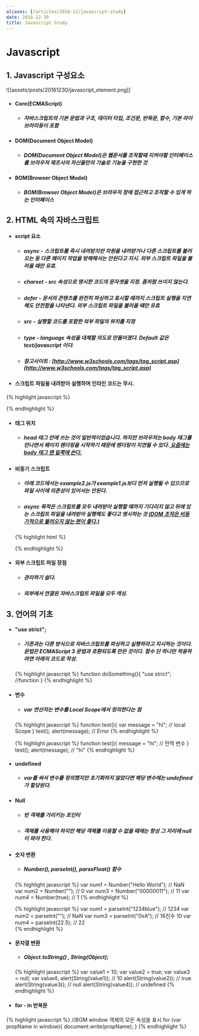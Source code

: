 ```yaml
---
aliases: [/articles/2016-12/javascript-study]
date: 2016-12-30
title: Javascript Study
---
```


# **Javascript**

## 1. Javascript 구성요소
![[assets/posts/20161230/javascript_element.png]]

- #### Core(ECMAScript)
  - ##### 자바스크립트의 기본 문법과 구조, 데이터 타입, 조건문, 반목문, 함수, 기본 라이브러리등이 포함
- #### DOM(Document Object Model)
  - ##### DOM(Document Object Model)은 웹문서를 조작할때 지켜야할 인터페이스를 브라우저 제조사의 자신들만의 기술로 기능을 구현한 것
- #### BOM(Browser Object Model)
  - ##### BOM(Browser Object Model)은 브라우저 창에 접근하고 조작할 수 있게 하는 인터페이스

## 2. HTML 속의 자바스크립트
- #### script 요소
  - ##### async - 스크립트를 즉시 내려받지만 자원을 내려받거나 다른 스크립트를 불러오는 등 다른 페이지 작업을 방해해서는 안된다고 지시. 외부 스크립트 파일을 불러올 때만 유효.
  - ##### charset - src 속성으로 명시한 코드의 문자셋을 지정. 좀처럼 쓰이지 않는다.
  - ##### defer - 문서의 콘텐츠를 완전히 파싱하고 표시할 때까지 스크립트 실행을 지연해도 안전함을 나타낸다.  외부 스크립트 파일을 불러올 떄만 유효
  - ##### src - 실행할 코드를 포함한 외부 파일의 위치를 지정
  - ##### type - language 속성을 대체할 의도로 만들어졌다. Default 값은 text/javascript 이다.
  - ##### 참고사이트 :  [http://www.w3schools.com/tags/tag_script.asp](http://www.w3schools.com/tags/tag_script.asp)

- #### 스크립트 파일을 내려받아 실행하며 인라인 코드는 무시.
{% highlight javascript %}
<script type="text/javascript" src="dummy.js">alert('hello')</script>
{% endhighlight %}

- #### 태그 위치
  - ##### head 태그 안에 쓰는 것이 일반적이었습니다. 하지만 브라우저는 body 태그를 만나면서 페이지 렌더링을 시작하기 때문에 렌더링이 지연될 수 있다.<U> 요즘에는 body 태그 맨 밑쪽에 쓴다.</U>

- #### 비동기 스크립트
  - ##### 아래 코드에서는 example2.js가 example1.js보다 먼저 실행될 수 있으므로 파일 사이에 의존성이 있어서는 안된다.
  - ##### async 목적은 스크립트를 모두 내려받아 실행할 때까지 기다리지 않고 뒤에 있는 스크립트 파일을 내려받아 실행해도 좋다고 명시하는 것 <U>(DOM 조작은 비동기적으로 불러오지 않는 편이 좋다.)</U>
  {% highlight html %}
  <script type="text/javascript" async src="example1.js"></script>
  <script type="text/javascript" async src="example2.js"></script>
  {% endhighlight %}

- #### 외부 스크립트 파일 장점
  - ##### 관리하기 쉽다.
  - ##### 외부에서 연결된 자바스크립트 파일을 모두 캐싱.

## 3. 언어의 기초
- #### "use strict";
  - ##### 기존과는 다른 방식으로 자바스크립트를 파싱하고 실행하라고 지시하는 것이다. 문법은 ECMAScript 3 문법과 호환되도록 만든 것이다. 함수 단 하나만 적용하려면 아래의 코드로 작성.
  {% highlight javascript %}
  function doSomething(){
    "use strict";
    //function
  }
  {% endhighlight %}
- #### 변수
  - ##### var 연산자는 변수를 Local Scope에서 정의한다는 점
  {% highlight javascript %}
  function test(){
    var message = "hi";  // local Scope
  }
  test();
  alert(message); // Error
  {% endhighlight %}

  {% highlight javascript %}
  function test(){
    message = "hi";  //  전역 변수
  }
  test();
  alert(message); // "hi"
  {% endhighlight %}

- #### undefined
  - ##### var를 써서 변수를 정의했지만 초기화하지 않았다면 해당 변수에는 undefined가 할당된다.

- #### Null
  - ##### 빈 객체를 가리키는 포인터
  - ##### 객체를 사용해야 하지만 해당 객체를 이용할 수 없을 때에는 항상 그 자리에 null이 와야 한다.

- #### 숫자 변환
  - ##### Number(), parseInt(), parseFloat() 함수
  {% highlight javascript %}
  var num1 = Number("Hello World"); // NaN
  var num2 = Number(""); // 0
  var num3 = Number("00000011"); // 11
  var num4 = Number(true); // 1
  {% endhighlight %}

  {% highlight javascript %}
  var num1 = parseInt("1234blue"); // 1234
  var num2 = parseInt(""); // NaN
  var num3 = parseInt("0xA"); // 16진수 10
  var num4 = parseInt(22.5); // 22  
  {% endhighlight %}

- #### 문자열 변환
    - ##### Object.toString() , String(Object);
    {% highlight javascript %}
    var value1 = 10;
    var value2 = true;
    var value3 = null;
    var value4;
    alert(String(value1)); // 10
    alert(String(value2)); // true
    alert(String(value3)); // null
    alert(String(value4)); // undefined
    {% endhighlight %}

- #### for - in 반복문
{% highlight javascript %}
//BOM window 객체의 모든 속성을 표시
for (var propName in window){
  document.write(propName);
}
{% endhighlight %}
